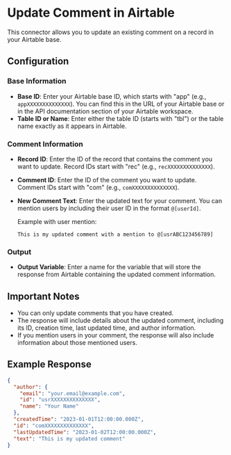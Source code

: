 # Update Comment in Airtable

This connector allows you to update an existing comment on a record in your Airtable base.

## Configuration

### Base Information
- **Base ID**: Enter your Airtable base ID, which starts with "app" (e.g., `appXXXXXXXXXXXXXX`). You can find this in the URL of your Airtable base or in the API documentation section of your Airtable workspace.
- **Table ID or Name**: Enter either the table ID (starts with "tbl") or the table name exactly as it appears in Airtable.

### Comment Information
- **Record ID**: Enter the ID of the record that contains the comment you want to update. Record IDs start with "rec" (e.g., `recXXXXXXXXXXXXXX`).
- **Comment ID**: Enter the ID of the comment you want to update. Comment IDs start with "com" (e.g., `comXXXXXXXXXXXXXX`).
- **New Comment Text**: Enter the updated text for your comment. You can mention users by including their user ID in the format `@[userId]`.

  Example with user mention:
  ```
  This is my updated comment with a mention to @[usrABC123456789]
  ```

### Output
- **Output Variable**: Enter a name for the variable that will store the response from Airtable containing the updated comment information.

## Important Notes

- You can only update comments that you have created.
- The response will include details about the updated comment, including its ID, creation time, last updated time, and author information.
- If you mention users in your comment, the response will also include information about those mentioned users.

## Example Response

```json
{
  "author": {
    "email": "your.email@example.com",
    "id": "usrXXXXXXXXXXXXXX",
    "name": "Your Name"
  },
  "createdTime": "2023-01-01T12:00:00.000Z",
  "id": "comXXXXXXXXXXXXXX",
  "lastUpdatedTime": "2023-01-02T12:00:00.000Z",
  "text": "This is my updated comment"
}
```